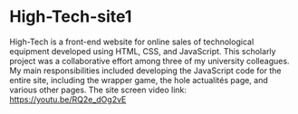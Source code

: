 # High-Tech-site1
High-Tech is a front-end website for online sales of technological equipment developed using HTML, CSS, and JavaScript. This scholarly project was a collaborative effort among three of my university colleagues. My main responsibilities included developing the JavaScript code for the entire site, including the wrapper game, the hole actualités page, and various other pages.
 The site screen video link:
 https://youtu.be/RQ2e_dOg2vE
